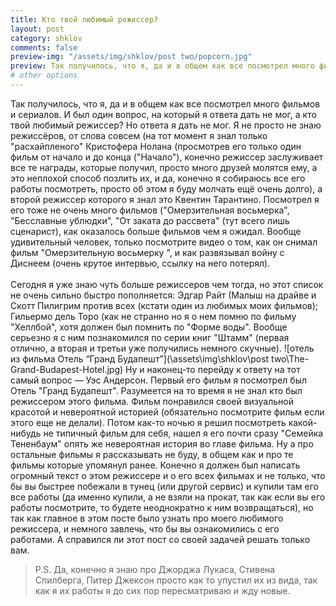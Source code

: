 ```yaml
---
title: Кто твой любимый режиссер?
layout: post
category: shklov
comments: false
preview-img: "/assets/img/shklov/post two/popcorn.jpg"
preview: Так получилось, что я, да и в общем как все посмотрел много фильмов и сериалов. И был один вопрос на который я ответа дать не мог, а кто твой любимый режиссер? Но ответа я дать не мог.
# other options
---
```

Так получилось, что я, да и в общем как все посмотрел много фильмов и сериалов. И был один вопрос, на который я ответа дать не мог, а кто твой любимый режиссер? Но ответа я дать не мог. Я не просто не знаю режиссёров,  от слова совсем (на тот момент я знал только "расхайпленого" Кристофера Нолана (просмотрев его только один фильм от начало и до конца ("Начало"), конечно режиссер заслуживает все те награды, которые получил, просто много друзей молятся ему, а это неплохой способ позлить их, и да, конечно я собираюсь все его работы посмотреть, просто об этом я буду молчать ещё очень долго), а второй режиссер которого я знал это Квентин Тарантино. Посмотрел я его тоже не очень много фильмов ("Омерзительная восьмерка", "Бесславные ублюдки", "От заката до рассвета" (тут всего лишь сценарист), как оказалось больше фильмов чем я ожидал.  Вообще удивительный человек, только посмотрите  видео о том, как он снимал фильм "Омерзительную восьмерку ", и как развязывал войну с Диснеем (очень крутое интервью, ссылку на него потерял).
<br>
<br>
Сегодня я уже знаю чуть больше режиссеров чем тогда, но этот список не очень сильно быстро пополняется: Эдгар Райт (Малыш на драйве и Скотт Пилигрим против всех (кстати один из любимых моих фильмов); Гильермо дель Торо (как не странно но я о нем помню по фильму "Хеллбой", хотя должен был помнить по "Форме воды". Вообще серьезно я с ним познакомился по серии книг "Штамм" (первая отлично, а вторая и третьи уже получились немного скучные).
![отель из фильма Отель “Гранд Будапешт”](\assets\img\shklov\post two\The-Grand-Budapest-Hotel.jpg)
Ну и наконец-то перейду к ответу на тот самый вопрос — Уэс Андерсон.  Первый его фильм я посмотрел был Отель "Гранд Будапешт". Разумеется на то время я не знал кто был режиссером этого фильма. Фильм понравился своей визуальной красотой и невероятной историей  (обязательно посмотрите фильм если этого еще не делали). Потом как-то ночью я решил посмотреть какой-нибудь не типичный фильм для себя, нашел я его почти сразу "Семейка Тененбаум" опять же невероятная история во главе фильма. Ну а про остальные фильмы я рассказывать не буду, в общем как и про те фильмы которые упомянул ранее. Конечно я должен был написать огромный текст о этом режиссере и о его всех фильмах и не только, что бы вы быстрее побежали в тунец (или другой сервис) и купили там его все работы (да именно купили, а не взяли на прокат, так как если вы его работы посмотрите, то будете неоднократно к ним возвращаться), но так как главное в этом посте было узнать про моего любимого режиссера, и немного завлечь, что бы вы ознакомились с его работами. А справился ли этот пост со своей задачей решать только вам.
> P.S. Да, конечно я знаю про Джорджа Лукаса, Стивена Спилберга, Питер Джексон просто как то упустил их из вида, так как я их работы я до сих пор пересматриваю и жду новые.
